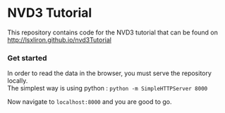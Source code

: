 # NVD3 Tutorial
This repository contains code for the NVD3 tutorial that can be found on http://lsxliron.github.io/nvd3Tutorial

### Get started
In order to read the data in the browser, you must serve the repository locally.  
The simplest way is using python : ```python -m SimpleHTTPServer 8000```

Now navigate to ```localhost:8000``` and you are good to go.
